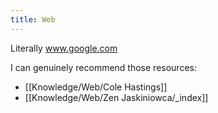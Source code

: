 ```yaml
---
title: Web
---
```


Literally www.google.com

I can genuinely recommend those resources:
- [[Knowledge/Web/Cole Hastings]]
- [[Knowledge/Web/Zen Jaskiniowca/_index]]